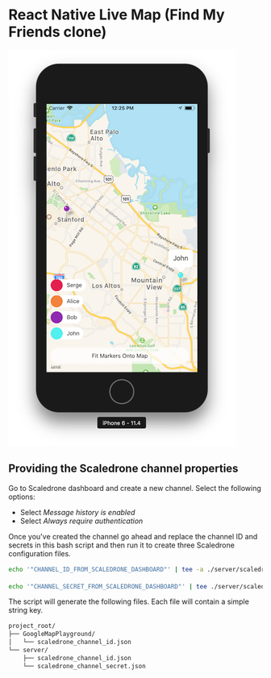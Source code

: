 # React Native Live Map (Find My Friends clone)

![React Native Find My Friends Screenshot](iphone-screenshot.png)

## Providing the Scaledrone channel properties

Go to Scaledrone dashboard and create a new channel. Select the following options:
* Select _Message history is enabled_
* Select _Always require authentication_

Once you've created the channel go ahead and replace the channel ID and secrets in this bash script and then run it to create three Scaledrone configuration files.

```bash
echo '"CHANNEL_ID_FROM_SCALEDRONE_DASHBOARD"' | tee -a ./server/scaledrone_channel_id.json ./GoogleMapPlayground/scaledrone_channel_id.json

echo '"CHANNEL_SECRET_FROM_SCALEDRONE_DASHBOARD"' | tee ./server/scaledrone_channel_secret.json
```

The script will generate the following files. Each file will contain a simple string key.

```
project_root/
├── GoogleMapPlayground/
│   └── scaledrone_channel_id.json
└── server/
    ├── scaledrone_channel_id.json
    └── scaledrone_channel_secret.json
```
